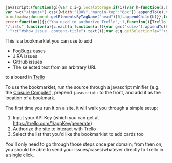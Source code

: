 ```javascript
javascript:(function(g){var c,i=g.localStorage;if(i){var h=function(a,b){return 2==arguments.length?i[a]=b:i[a]},j=function(a,b,d){var f=c("<div>").css({background:"#000",opacity:0.75,"z-index":1E4,position:"absolute",left:0,top:0,right:0,bottom:0}).appendTo("body").click(function(){e.remove();f.remove();d(null)}),e=c("<div>").css({position:"absolute",border:"1px solid #000",padding:"16px",width:300,top:64,left:(c(g).width()-200)/2,background:"#fff","z-index":1E5}).appendTo("body");c("<div>").html(a).appendTo(e);
var h=c("<input>").css({width:"100%","margin-top":"8px"}).appendTo(e).toggle(b);c("<div>").text("OK").css({width:"100%","text-align":"center",border:"1px solid #000",background:"#eee","margin-top":"8px"}).appendTo(e).click(function(){var b=h.val();e.remove();f.remove();d(b)});return e};(function(a){var b=function(){a.length&&a.shift().apply(null,Array.prototype.slice.call(arguments).concat([b]))};b()})([function(a){if(g.jQuery)a(null);else{var b=document.createElement("script");b.src="http://code.jquery.com/jquery-1.7.1.min.js";
b.onload=a;document.getElementsByTagName("head")[0].appendChild(b)}},function(a,b){c=g.jQuery;var d=h("trelloAppKey");d?b(d):j("Please specify your Trello API Key (you'll only need to do this once per site)<br><br>You can get your API Key <a href='https://trello.com/1/appKey/generate' target='apikey'>here</a><br><br>",!0,function(a){a&&b(a)})},function(a,b){c.getScript("https://trello.com/1/client.js?key="+a,b)},function(a,b,c,f){h("trelloAppKey",Trello.key());Trello.authorize({interactive:!1,success:f,
error:function(){j("You need to authorize Trello",!1,function(){Trello.authorize({type:"popup",expiration:"never",scope:{read:!0,write:!0},success:f})})}})},function(a){var b=h("trelloIdList");b?a(b):Trello.get("members/me/boards",{fields:"name"},function(d){$prompt=j('Which list should cards be sent to?<hr><div class="boards"></div>',!1,function(){b=$prompt.find("input:checked").attr("id");a(b)});c.each(d,function(a,d){$board=c("<div>").appendTo($prompt.find(".boards"));Trello.get("boards/"+d.id+
"/lists",function(a){c.each(a,function(a,f){var g=c("<div>").appendTo($board);b=f.id;c("<input type='radio'>").attr("id",b).attr("name","idList").appendTo(g);c("<label>").text(d.name+" : "+f.name).attr("for",b).appendTo(g)})})})})},function(a,b){a&&(h("trelloIdList",a),b(Trello,a))},function(a,b){var d,f=location.href;g.goBug?d=goBug.ixBug+": "+goBug.sTitle:c("#issue_header_summary").length?d=c("#key-val").text()+": "+c("#issue_header_summary").text():c("#show_issue").length&&(d=c("#show_issue .number strong").text()+
" "+c("#show_issue .content-title").text());var e;g.getSelection?e=""+g.getSelection():document.selection&&document.selection.createRange&&(e=document.selection.createRange().text);e&&(d?f+="\n\n"+e:d=e);d&&a.post("lists/"+b+"/cards",{name:d,desc:f})}])}})(window);
```

This is a bookmarklet you can use to add

 - FogBugz cases
 - JIRA issues
 - GitHub issues
 - The selected text from an arbitrary URL

to a board in <a href="https://trello.com">Trello</a>

To use the bookmarklet, run the source through a javascript minifier 
(e.g. the <a href="http://closure-compiler.appspot.com/home">Closure Compiler</a>), 
prepend `javascript:` to the front, and add it as the location of a bookmark.

The first time you run it on a site, it will walk you through a simple setup:

 1. Input your API Key (which you can get at https://trello.com/1/appKey/generate)
 2. Authorize the site to interact with Trello
 3. Select the list that you'd like the bookmarklet to add cards too

You'll only need to go through those steps once per domain; from then on, you should be able to send your
issues/cases/whatever directly to Trello in a single click.
